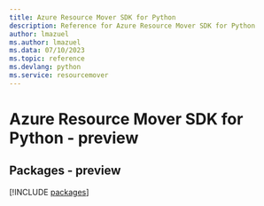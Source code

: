 ```yaml
---
title: Azure Resource Mover SDK for Python
description: Reference for Azure Resource Mover SDK for Python
author: lmazuel
ms.author: lmazuel
ms.data: 07/10/2023
ms.topic: reference
ms.devlang: python
ms.service: resourcemover
---
```

# Azure Resource Mover SDK for Python - preview
## Packages - preview
[!INCLUDE [packages](resource-mover-index.md)]